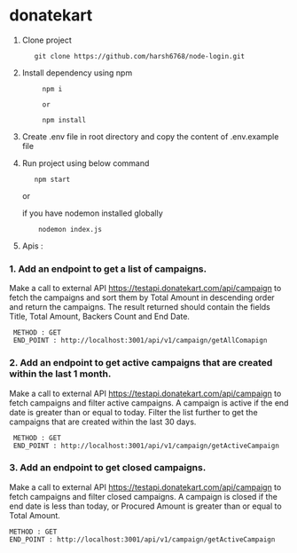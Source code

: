 # donatekart


1. Clone project 

          git clone https://github.com/harsh6768/node-login.git
      
2. Install dependency using npm 

            npm i 

            or 

            npm install

     
3. Create .env file in root directory and copy the content of .env.example file

4. Run project using below command

          npm start
    
    or 
    
    if you have nodemon installed globally
    
           nodemon index.js
    
5.  Apis : 

   ### 1. Add an endpoint to get a list of campaigns.
Make a call to external API https://testapi.donatekart.com/api/campaign to fetch the
campaigns and sort them by Total Amount in descending order and return the
campaigns. The result returned should contain the fields Title, Total Amount, Backers
Count and End Date.

     METHOD : GET 
     END_POINT : http://localhost:3001/api/v1/campaign/getAllComapign
     
   ### 2. Add an endpoint to get active campaigns that are created within the last 1 month.
Make a call to external API https://testapi.donatekart.com/api/campaign to fetch
campaigns and filter active campaigns. A campaign is active if the end date is greater
than or equal to today. Filter the list further to get the campaigns that are created within
the last 30 days.

     METHOD : GET 
     END_POINT : http://localhost:3001/api/v1/campaign/getActiveCampaign
     
  ### 3. Add an endpoint to get closed campaigns.
Make a call to external API https://testapi.donatekart.com/api/campaign to fetch
campaigns and filter closed campaigns. A campaign is closed if the end date is less than
today, or Procured Amount is greater than or equal to Total Amount.

    METHOD : GET
    END_POINT : http://localhost:3001/api/v1/campaign/getActiveCampaign
    
